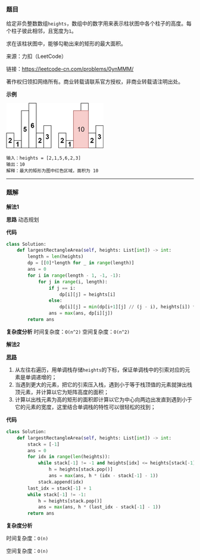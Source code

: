 ### 题目
给定非负整数数组`heights`，数组中的数字用来表示柱状图中各个柱子的高度。每个柱子彼此相邻，且宽度为`1`。

求在该柱状图中，能够勾勒出来的矩形的最大面积。

来源：力扣（LeetCode）

链接：https://leetcode-cn.com/problems/0ynMMM/

著作权归领扣网络所有。商业转载请联系官方授权，非商业转载请注明出处。

**示例**

<img src="..\pic\histogram.jpg" style="zoom:50%;" />

```
输入：heights = [2,1,5,6,2,3]
输出：10
解释：最大的矩形为图中红色区域，面积为 10
```

------------
### 题解
**解法1**

**思路**
动态规划

**代码**

```python
class Solution:
    def largestRectangleArea(self, heights: List[int]) -> int:
        length = len(heights)
        dp = [[0]*length for _ in range(length)]
        ans = 0
        for i in range(length - 1, -1, -1):
            for j in range(i, length):
                if j == i:
                    dp[i][j] = heights[i]
                else:
                    dp[i][j] = min(dp[i+1][j] // (j - i), heights[i]) * (j - i + 1)
                ans = max(ans, dp[i][j])
        return ans
```
**复杂度分析**
时间复杂度：`O(n^2)`
空间复杂度：`O(n^2)`

**解法2**

[**思路**](https://leetcode-cn.com/problems/0ynMMM/solution/jian-zhi-offer-2-mian-shi-ti-39-shu-zhon-qzaw/)
1. 从左往右遍历，用单调栈存储`heights`的下标，保证单调栈中的引索对应的元素是单调递增的；
2. 当遇到更大的元素，把它的引索压入栈，遇到小于等于栈顶值的元素就弹出栈顶元素，并计算以它为矩阵高度的面积；
3. 计算以出栈元素为高的矩形的面积即计算以它为中心向两边出发直到遇到小于它的元素的宽度，这里结合单调栈的特性可以很轻松的找到；

**代码**

```python
class Solution:
    def largestRectangleArea(self, heights: List[int]) -> int:
        stack = [-1]
        ans = 0
        for idx in range(len(heights)):
            while stack[-1] != -1 and heights[idx] <= heights[stack[-1]]:
                h = heights[stack.pop()]
                ans = max(ans, h * (idx - stack[-1] - 1))
            stack.append(idx)
        last_idx = stack[-1] + 1
        while stack[-1] != -1:
            h = heights[stack.pop()]
            ans = max(ans, h * (last_idx - stack[-1] - 1))
        return ans
```

**复杂度分析**

时间复杂度：`O(n)`

空间复杂度：`O(n)`